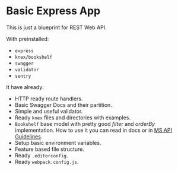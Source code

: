 # Basic Express App

This is just a blueprint for REST Web API.

With preinstalled:

* `express`
* `knex/bookshelf`
* `swagger`
* `validator`
* `sentry`

It have already:

* HTTP ready route handlers.
* Basic Swagger Docs and their partition.
* Simple and useful validator.
* Ready `knex` files and directories with examples.
* `Bookshelf` base model with pretty good _filter_ and _orderBy_ implementation. How to use it you can read in docs or in [MS API Guidelines](https://github.com/Microsoft/api-guidelines/blob/vNext/Guidelines.md#9-collections).
* Setup basic environment variables.
* Feature based file structure.
* Ready `.editorconfig`.
* Ready `webpack.config.js`.
